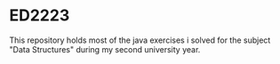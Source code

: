 # ED2223
This repository holds most of the java exercises i solved for the subject "Data Structures" during my second university year.
